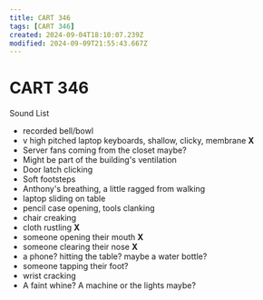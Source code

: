 ```yaml
---
title: CART 346
tags: [CART 346]
created: 2024-09-04T18:10:07.239Z
modified: 2024-09-09T21:55:43.667Z
---
```


# CART 346

Sound List
- recorded bell/bowl
- v high pitched laptop keyboards, shallow, clicky, membrane **X**
- Server fans coming from the closet maybe?
- Might be part of the building's ventilation
- Door latch clicking
- Soft footsteps
- Anthony's breathing, a little ragged from walking
- laptop sliding on table
- pencil case opening, tools clanking
- chair creaking
- cloth rustling **X**
- someone opening their mouth **X**
- someone clearing their nose **X**
- a phone? hitting the table? maybe a water bottle?
- someone tapping their foot?
- wrist cracking
- A faint whine? A machine or the lights maybe?
